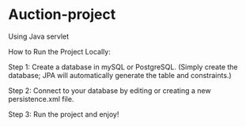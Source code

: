 # Auction-project
Using Java servlet

How to Run the Project Locally:

Step 1: Create a database in mySQL or PostgreSQL. (Simply create the database; JPA will automatically generate the table and constraints.) 

Step 2: Connect to your database by editing or creating a new persistence.xml file.

Step 3: Run the project and enjoy! 
